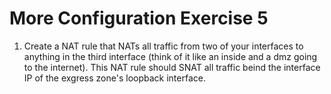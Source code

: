 # More Configuration Exercise 5

1. Create a NAT rule that NATs all traffic from two of your interfaces to anything in the third interface (think of it like an inside and a dmz going to the internet). This NAT rule should SNAT all traffic beind the interface IP of the exgress zone's loopback interface.
